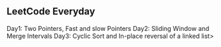 ## LeetCode Everyday

Day1: Two Pointers, Fast and slow Pointers
Day2: Sliding Window and Merge Intervals
Day3: Cyclic Sort and In-place reversal of a linked list>